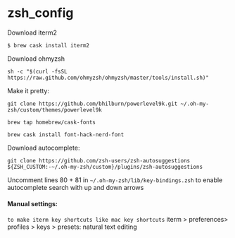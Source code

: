 # zsh_config

Download iterm2

`$ brew cask install iterm2`


Download ohmyzsh

`sh -c "$(curl -fsSL https://raw.github.com/ohmyzsh/ohmyzsh/master/tools/install.sh)"`


Make it pretty:

`git clone https://github.com/bhilburn/powerlevel9k.git ~/.oh-my-zsh/custom/themes/powerlevel9k`

`brew tap homebrew/cask-fonts`

`brew cask install font-hack-nerd-font`


Download autocomplete:

`git clone https://github.com/zsh-users/zsh-autosuggestions ${ZSH_CUSTOM:-~/.oh-my-zsh/custom}/plugins/zsh-autosuggestions`


Uncomment lines 80 + 81 in `~/.oh-my-zsh/lib/key-bindings.zsh` to enable autocomplete search with up and down arrows


#### Manual settings:

`to make iterm key shortcuts like mac key shortcuts` 
iterm > preferences> profiles > keys > presets: natural text editing
